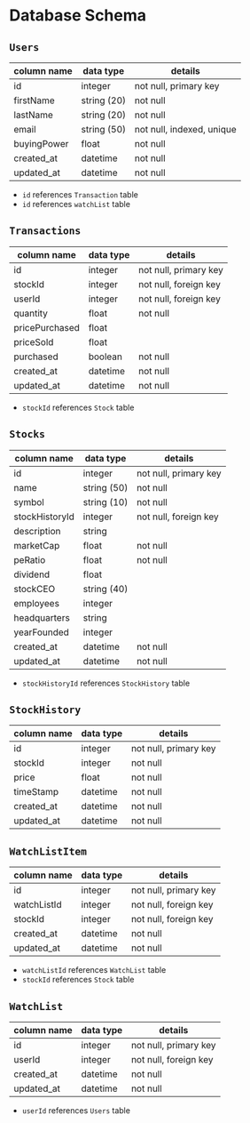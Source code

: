 # **Database Schema**

## `Users`

| column name | data type | details                   |
|-------------|-----------|---------------------------|
| id          | integer   | not null, primary key     |
| firstName   | string (20)   | not null                 |
| lastName   | string (20)   | not null                 |
| email       | string (50)   | not null, indexed, unique |
| buyingPower | float     | not null
| created_at  | datetime  | not null                  |
| updated_at  | datetime  | not null                  |

* `id` references `Transaction` table
* `id` references `watchList` table

## `Transactions`

| column name | data type | details               |
|-------------|-----------|-----------------------|
| id          | integer   | not null, primary key |
| stockId     | integer   | not null, foreign key              |
| userId      | integer   | not null, foreign key |
| quantity    | float     | not null
| pricePurchased | float  |
| priceSold   | float     |
| purchased   | boolean   | not null
| created_at  | datetime  | not null              |
| updated_at  | datetime  | not null              |

* `stockId` references `Stock` table

## `Stocks`

| column name   | data type | details               |
|---------------|-----------|-----------------------|
| id            | integer   | not null, primary key |
| name       | string (50)   | not null              |
| symbol        | string (10) | not null            |
| stockHistoryId  | integer | not null, foreign key      |
| description   | string    |
| marketCap     | float     | not null              |
| peRatio       | float     | not null              |
| dividend      | float     |
| stockCEO      | string (40) |
| employees     | integer   |
| headquarters  | string    |
| yearFounded   | integer   |
| created_at    | datetime  | not null              |
| updated_at    | datetime  | not null              |

* `stockHistoryId` references `StockHistory` table

## `StockHistory`

| column name   | data type | details                        |
|---------------|-----------|--------------------------------|
| id            | integer   | not null, primary key          |
| stockId        | integer   | not null |
| price         | float     | not null
| timeStamp     | datetime      | not null
| created_at   | datetime   | not null         |
| updated_at | datetime   | not null           |

## `WatchListItem`

| column name   | data type | details                   |
|---------------|-----------|--------------------------------|
| id            | integer   | not null, primary key     |
| watchListId   | integer   | not null, foreign key      |
| stockId       | integer   | not null, foreign key     |
| created_at   | datetime   | not null         |
| updated_at | datetime   | not null           |

* `watchListId` references `WatchList` table
* `stockId` references `Stock` table

## `WatchList`

| column name   | data type | details                   |
|---------------|-----------|--------------------------------|
| id            | integer   | not null, primary key     |
| userId   | integer   | not null, foreign key      |
| created_at   | datetime   | not null         |
| updated_at | datetime   | not null           |

* `userId` references `Users` table
